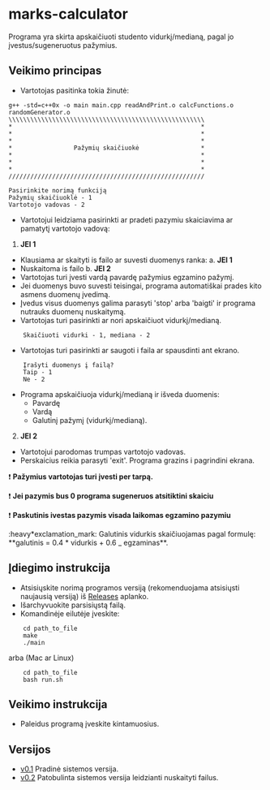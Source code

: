 # marks-calculator

Programa yra skirta apskaičiuoti studento vidurkį/medianą, pagal jo įvestus/sugeneruotus pažymius.

## Veikimo principas

- Vartotojas pasitinka tokia žinutė:

```shell
g++ -std=c++0x -o main main.cpp readAndPrint.o calcFunctions.o randomGenerator.o
\\\\\\\\\\\\\\\\\\\\\\\\\\\\\\\\\\\\\\\\\\\\\\\\\\\\\\
*                                                    *
*                                                    *
*                                                    *
*                 Pažymių skaičiuokė                 *
*                                                    *
*                                                    *
*                                                    *
//////////////////////////////////////////////////////

Pasirinkite norimą funkciją
Pažymių skaičiuoklė - 1
Vartotojo vadovas - 2
```

- Vartotojui leidziama pasirinkti ar pradeti pazymiu skaiciavima ar pamatytį vartotojo vadovą:

1. **JEI 1**

- Klausiama ar skaityti is failo ar suvesti duomenys ranka:
  a. **JEI 1**
- Nuskaitoma is failo
  b. **JEI 2**
- Vartotojas turi įvesti vardą pavardę pažymius egzamino pažymį.
- Jei duomenys buvo suvesti teisingai, programa automatiškai prades kito asmens duomenų įvedimą.
- Įvedus visus duomenys galima parasyti 'stop' arba 'baigti' ir programa nutrauks duomenų nuskaitymą.
- Vartotojas turi pasirinkti ar nori apskaičiuot vidurkį/medianą.

```shell
    Skaičiuoti vidurki - 1, mediana - 2
```

- Vartotojas turi pasirinkti ar saugoti i faila ar spausdinti ant ekrano.

```shell
    Įrašyti duomenys į failą?
    Taip - 1
    Ne - 2
```

- Programa apskaičiuoja vidurkį/medianą ir išveda duomenis:
  - Pavardę
  - Vardą
  - Galutinį pažymį (vidurkį/medianą).

2. **JEI 2**

- Vartotojui parodomas trumpas vartotojo vadovas.
- Perskaicius reikia parasyti 'exit'. Programa grazins i pagrindini ekrana.

:heavy_exclamation_mark: **Pažymius vartotojas turi įvesti per tarpą.**

:heavy_exclamation_mark: **Jei pazymis bus 0 programa sugeneruos atsitiktini skaiciu**

:heavy_exclamation_mark: **Paskutinis ivestas pazymis visada laikomas egzamino pazymiu**

:heavy*exclamation_mark: Galutinis vidurkis skaičiuojamas pagal formulę: \*\*galutinis = 0.4 * vidurkis + 0.6 \_ egzaminas\*\*.

## Įdiegimo instrukcija

- Atsisiųskite norimą programos versiją (rekomenduojama atsisiųsti naujausią versiją) iš [Releases](https://github.com/gameg0065/marks-calculator/releases) aplanko.
- Išarchyvuokite parsisiųstą failą.
- Komandinėje eilutėje įveskite:

```shell
    cd path_to_file
    make
    ./main
```

arba (Mac ar Linux)

```shell
    cd path_to_file
    bash run.sh
```

## Veikimo instrukcija

- Paleidus programą įveskite kintamuosius.

## Versijos

- [v0.1](https://github.com/gameg0065/marks-calculator/releases/tag/0.1) Pradinė sistemos versija.
- [v0.2](https://github.com/gameg0065/marks-calculator/releases/tag/0.2) Patobulinta sistemos versija leidzianti nuskaityti failus.
